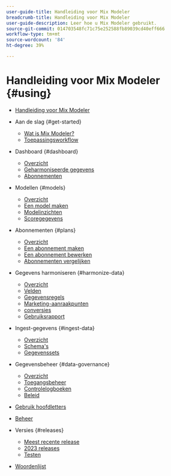 ```yaml
---
user-guide-title: Handleiding voor Mix Modeler
breadcrumb-title: Handleiding voor Mix Modeler
user-guide-description: Leer hoe u Mix Modeler gebruikt.
source-git-commit: 014703548fc71c75e252588fb89039cd40eff666
workflow-type: tm+mt
source-wordcount: '84'
ht-degree: 39%

---
```



# Handleiding voor Mix Modeler {#using}

+ [Handleiding voor Mix Modeler](/help/overview.md)

+ Aan de slag {#get-started}
   + [Wat is Mix Modeler?](/help/get-started/about.md)
   + [Toepassingsworkflow](/help/get-started/workflow.md)

+ Dashboard {#dashboard}
   + [Overzicht](/help/dashboard/overview.md)
   + [Geharmoniseerde gegevens](/help/dashboard/harmonized-data.md)
   + [Abonnementen](/help/dashboard/plans.md)

+ Modellen {#models}
   + [Overzicht](/help/models/overview.md)
   + [Een model maken](/help/models/create.md)
   + [Modelinzichten](/help/models/insights.md)
   + [Scoregegevens](/help/models/scoring-data.md)

+ Abonnementen {#plans}
   + [Overzicht](/help/plans/overview.md)
   + [Een abonnement maken](/help/plans/create.md)
   + [Een abonnement bewerken](/help/plans/edit.md)
   + [Abonnementen vergelijken](/help/plans/compare.md)

+ Gegevens harmoniseren {#harmonize-data}
   + [Overzicht](/help/harmonize-data/overview.md)
   + [Velden](/help/harmonize-data/fields.md)
   + [Gegevensregels](/help/harmonize-data/dataset-rules.md)
   + [Marketing-aanraakpunten](/help/harmonize-data/marketing-touchpoints.md)
   + [conversies](/help/harmonize-data/conversions.md)
   + [Gebruiksrapport](/help/harmonize-data/usage-report.md)

+ Ingest-gegevens {#ingest-data}
   + [Overzicht](/help/ingest-data/overview.md)
   + [Schema&#39;s](/help/ingest-data/schemas.md)
   + [Gegevenssets](/help/ingest-data/datasets.md)

+ Gegevensbeheer {#data-governance}
   + [Overzicht](/help/data-governance/overview.md)
   + [Toegangsbeheer](/help/data-governance/access-controls.md)
   + [Controlelogboeken](/help/data-governance/audit-logs.md)
   + [Beleid](/help/data-governance/policies.md)

+ [Gebruik hoofdletters](/help/main-guide/use-cases.md)

+ [Beheer](/help/main-guide/administration.md)

+ Versies {#releases}
   + [Meest recente release](/help/releases/latest.md)
   + [2023 releases](/help/releases/2023.md)
   + [Testen](../releases/test.md)

+ [Woordenlijst](/help/main-guide/glossary.md)

